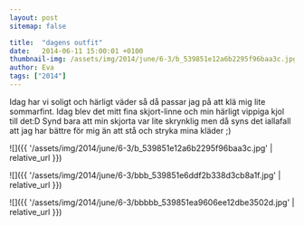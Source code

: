 ```yaml
---
layout: post
sitemap: false

title:  "dagens outfit"
date:   2014-06-11 15:00:01 +0100
thumbnail-img: /assets/img/2014/june/6-3/b_539851e12a6b2295f96baa3c.jpg
author: Eva
tags: ["2014"]
---
```


Idag har vi soligt och härligt väder så då passar jag på att klä mig lite sommarfint. Idag blev det mitt fina skjort-linne och min härligt vippiga kjol till det:D Synd bara att min skjorta var lite skrynklig men då syns det iallafall att jag har bättre för mig än att stå och stryka mina kläder ;)

![]({{ '/assets/img/2014/june/6-3/b_539851e12a6b2295f96baa3c.jpg'  | relative_url }})

![]({{ '/assets/img/2014/june/6-3/bbb_539851e6ddf2b338d3cb8a1f.jpg'  | relative_url }})

![]({{ '/assets/img/2014/june/6-3/bbbbb_539851ea9606ee12dbe3502d.jpg'  | relative_url }})

